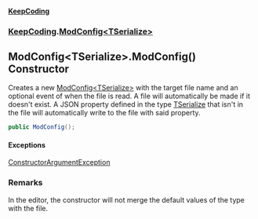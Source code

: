 #### [KeepCoding](index.md 'index')
### [KeepCoding](KeepCoding.md 'KeepCoding').[ModConfig&lt;TSerialize&gt;](ModConfig.TSerialize..md 'KeepCoding.ModConfig&lt;TSerialize&gt;')
## ModConfig&lt;TSerialize&gt;.ModConfig() Constructor
Creates a new [ModConfig&lt;TSerialize&gt;](ModConfig.TSerialize..md 'KeepCoding.ModConfig&lt;TSerialize&gt;') with the target file name and an optional event of when the file is read. A file will automatically be made if it doesn't exist. A JSON property defined in the type [TSerialize](ModConfig.TSerialize..md#KeepCoding.ModConfig.TSerialize..TSerialize 'KeepCoding.ModConfig&lt;TSerialize&gt;.TSerialize') that isn't in the file will automatically write to the file with said property.  
```csharp
public ModConfig();
```
#### Exceptions
[ConstructorArgumentException](ConstructorArgumentException.md 'KeepCoding.Internal.ConstructorArgumentException')  
### Remarks
In the editor, the constructor will not merge the default values of the type with the file.  
